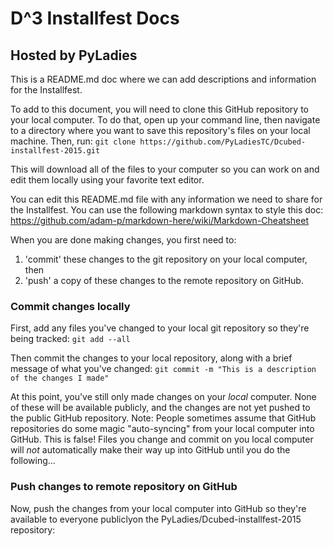 D^3 Installfest Docs
====================

Hosted by PyLadies
------------------

This is a README.md doc where we can add descriptions and information for the Installfest.

To add to this document, you will need to clone this GitHub repository to your local computer. To do that, open up your command line, then navigate to a directory where you want to save this repository's files on your local machine.  Then, run:
`git clone https://github.com/PyLadiesTC/Dcubed-installfest-2015.git`

This will download all of the files to your computer so you can work on and edit them locally using your favorite text editor.

You can edit this README.md file with any information we need to share for the Installfest.  You can use the following markdown syntax to style this doc: https://github.com/adam-p/markdown-here/wiki/Markdown-Cheatsheet

When you are done making changes, you first need to:
1) 'commit' these changes to the git repository on your local computer, then
2) 'push' a copy of these changes to the remote repository on GitHub.

### Commit changes locally
First, add any files you've changed to your local git repository so they're being tracked:
`git add --all`

Then commit the changes to your local repository, along with a brief message of what you've changed:
`git commit -m "This is a description of the changes I made"`

At this point, you've still only made changes on your *local* computer.  None of these will be available publicly, and the changes are not yet pushed to the public GitHub repository.
Note: People sometimes assume that GitHub repositories do some magic "auto-syncing" from your local computer into GitHub.  This is false!  Files you change and commit on you local computer will *not* automatically make their way up into GitHub until you do the following...

### Push changes to remote repository on GitHub
Now, push the changes from your local computer into GitHub so they're available to everyone publiclyon the PyLadies/Dcubed-installfest-2015 repository:

